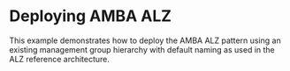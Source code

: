 # Deploying AMBA ALZ

This example demonstrates how to deploy the AMBA ALZ pattern using an existing management group hierarchy with default naming as used in the ALZ reference architecture.
